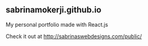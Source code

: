 ## sabrinamokerji.github.io
My personal portfolio made with React.js

Check it out at http://sabrinaswebdesigns.com/public/
